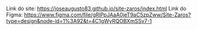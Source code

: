 Link do site: https://joseaugusto83.github.io/site-zaros/index.html
Link do Figma: https://www.figma.com/file/gRlPpJAaA0jeT9aC5zpZww/Site-Zaros?type=design&node-id=1%3A92&t=4C1gWyRQOBXmSSv7-1
